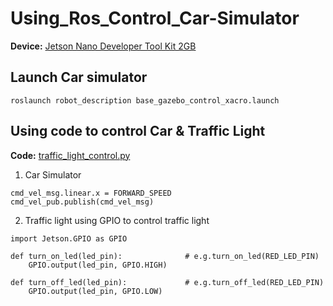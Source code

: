# Using_Ros_Control_Car-Simulator
**Device:** [Jetson Nano Developer Tool Kit 2GB](https://developer.nvidia.com/embedded/jetson-nano-developer-kit) <br>
## Launch Car simulator
```
roslaunch robot_description base_gazebo_control_xacro.launch
```
## Using code to  control Car & Traffic Light
**Code:** [traffic_light_control.py](https://github.com/Joeysssss/Using_Ros_Control_Car-Simulator/blob/main/traffic_light_control.py) <br>
1. Car Simulator
```
cmd_vel_msg.linear.x = FORWARD_SPEED   
cmd_vel_pub.publish(cmd_vel_msg)
```
2. Traffic light
using GPIO to control traffic light <br>
```
import Jetson.GPIO as GPIO
```
```
def turn_on_led(led_pin):              # e.g.turn_on_led(RED_LED_PIN)
    GPIO.output(led_pin, GPIO.HIGH)
    
def turn_off_led(led_pin):             # e.g.turn_off_led(RED_LED_PIN)
    GPIO.output(led_pin, GPIO.LOW)
```
